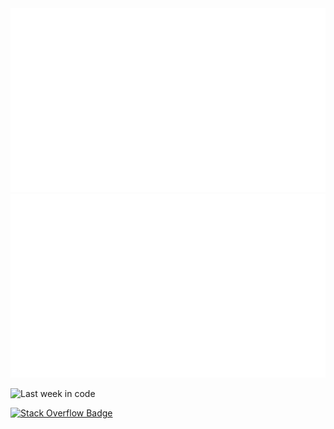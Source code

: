 <a href="https://wolfgang-werner.net">
<img src="https://github.com/wwerner/stats/blob/master/generated/overview.svg#gh-light-mode-only" />
<img src="https://github.com/wwerner/stats/blob/master/generated/languages.svg#gh-light-mode-only" />
</a>

![Last week in code](https://github-readme-stats.vercel.app/api/wakatime?username=@wwerner&layout=compact&custom_title=last%20week%20in%20code)


<a href="https://stackexchange.com/users/65901"><img src="https://stackexchange.com/users/flair/65901.png?theme=clean" width="208" height="58" alt="Stack Overflow Badge" title="wwerner on stack overflow"></a>


